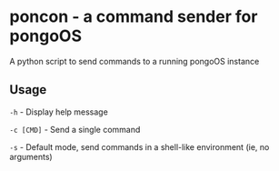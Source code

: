 # poncon - a command sender for pongoOS

A python script to send commands to a running pongoOS instance
## Usage

`-h` - Display help message


`-c [CMD]` - Send a single command


`-s` - Default mode, send commands in a shell-like environment (ie, no arguments)

